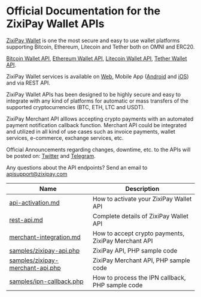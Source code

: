 # Official Documentation for the ZixiPay Wallet APIs

[ZixiPay Wallet](https://zixipay.com/) is one the most secure and easy to use wallet platforms supporting Bitcoin, Ethereum, Litecoin and Tether both on OMNI and ERC20.

[Bitcoin Wallet API](https://zixipay.com/), [Ethereum Wallet API](https://zixipay.com/), [Litecoin Wallet API](https://zixipay.com/), [Tether Wallet API](https://zixipay.com/).

ZixiPay Wallet services is available on [Web](https://zixipay.com/), Mobile App ([Android](https://play.google.com/store/apps/details?id=com.zixipay.wallet) and [iOS](https://apps.apple.com/us/app/zixipay-btc-eth-ltc-usdt/id1492139262)) and via REST API.

ZixiPay Wallet APIs has been designed to be highly secure and easy to integrate with any kind of platforms for automatic or mass transfers of the supported cryptocurrencies (BTC, ETH, LTC and USDT).

ZixiPay Merchant API alllows accepting crypto payments with an automated payment notification callback function. Merchant API could be integrated and utilized in all kind of use cases such as invoice payments, wallet services, e-commerce, exchange services, etc. 

Official Announcements regarding changes, downtime, etc. to the APIs will be posted on: [Twitter](https://twitter.com/zixipay) and [Telegram](https://t.me/zixipay).

Any questions about the API endpoints? Send an email to apisupport@zixipay.com

Name | Description
------------ | ------------
[api-activation.md](./api-activation.md) | How to activate your ZixiPay Wallet API
[rest-api.md](./rest-api.md) |Complete details of ZixiPay Wallet API
[merchant-integration.md](./merchant.md) | How to accept crypto payments, ZixiPay Merchant API
[samples/zixipay-api.php](./samples/zixipay-api.php)|ZixiPay API, PHP sample code
[samples/zixipay-merchant-api.php](./samples/zixipay-merchant-api.php)|ZixiPay Merchant API, PHP sample code
[samples/ipn-callback.php](./samples/ipn-callback.php)|How to process the IPN callback, PHP sample code
